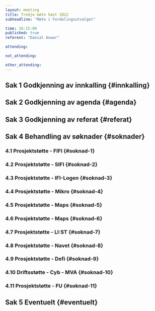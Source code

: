 ```yaml
---
layout: meeting
title: Tredje møte høst 2022
subheadline: "Møte i Fordelingsutvalget"

time: 16:15:00
published: true
referent: "Danial Anwar"

attending:

not_attending:

other_attending:
---
```


## Sak 1 Godkjenning av innkalling {#innkalling}

## Sak 2 Godkjenning av agenda {#agenda}

## Sak 3 Godkjenning av referat {#referat}

## Sak 4 Behandling av søknader {#soknader}

### 4.1 Prosjektstøtte - FIFI {#soknad-1}

### 4.2 Prosjektstøtte - SIFI {#soknad-2}

### 4.3 Prosjektstøtte - IFI-Logen {#soknad-3}

### 4.4 Prosjektstøtte - Mikro {#soknad-4}

### 4.5 Prosjektstøtte - Maps {#soknad-5}

### 4.6 Prosjektstøtte - Maps {#soknad-6}

### 4.7 Prosjektstøtte - LI:ST {#soknad-7}

### 4.8 Prosjektstøtte - Navet {#soknad-8}

### 4.9 Prosjektstøtte - Defi {#soknad-9}

### 4.10 Driftsstøtte - Cyb - MVA {#soknad-10}

### 4.11 Prosjektstøtte - FU  {#soknad-11}

## Sak 5 Eventuelt {#eventuelt}
